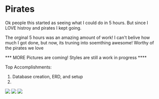 # Pirates

Ok people this started as seeing what I could do in 5 hours. But since I LOVE histroy and pirates I kept going.

The orginal 5 hours was an amazing amount of work! I can't belive how much I got done, but now, its truning into soemthing awesome! Worthy of the pirates we love

*** MORE Pictures are coming! Styles are still a work in progress ****

Top Accomplishments:
1. Database creation, ERD, and setup
2. 

![](https://github.com/lisabroadhead/Pirates/blob/main/Screen%20Shot%202022-06-03%20at%2012.33.43%20PM.png) 
![](https://github.com/lisabroadhead/Pirates/blob/main/Screen%20Shot%202022-06-03%20at%204.33.45%20PM.png) 
![](https://github.com/lisabroadhead/Pirates/blob/main/Screen%20Shot%202022-06-03%20at%206.05.20%20PM.png) 



